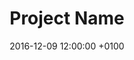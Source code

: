 ---
layout:     post
title:      "Project Name"
date:       2016-12-09 12:00:00 +0100
categories: personal_project
thumb:      http://placehold.it/350x150
page_link:    https://kzlkzl.itch.io/unfold
excerpt: |
  One month project on the theme "Shooter" in a team of 8 students.

  The first character, which is a little fox has to guide the second one, an energic grandma, with sounds in order to spot possessed origamis and unfold them.
---